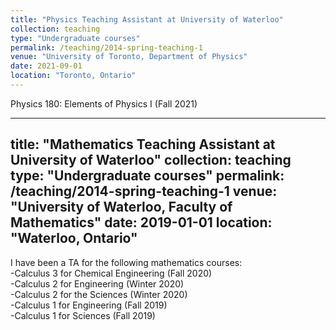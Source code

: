 ```yaml
---
title: "Physics Teaching Assistant at University of Waterloo"
collection: teaching
type: "Undergraduate courses"
permalink: /teaching/2014-spring-teaching-1
venue: "University of Toronto, Department of Physics"
date: 2021-09-01
location: "Toronto, Ontario"
---
```

Physics 180: Elements of Physics I (Fall 2021)

---
title: "Mathematics Teaching Assistant at University of Waterloo"
collection: teaching
type: "Undergraduate courses"
permalink: /teaching/2014-spring-teaching-1
venue: "University of Waterloo, Faculty of Mathematics"
date: 2019-01-01
location: "Waterloo, Ontario"
---

I have been a TA for the following mathematics courses:\
-Calculus 3 for Chemical Engineering (Fall 2020)\
-Calculus 2 for Engineering (Winter 2020)\
-Calculus 2 for the Sciences (Winter 2020)\
-Calculus 1 for Engineering (Fall 2019)\
-Calculus 1 for Sciences (Fall 2019)
